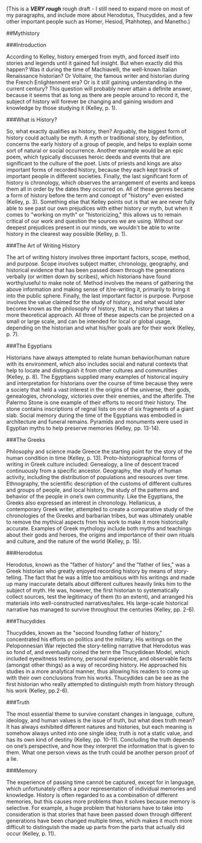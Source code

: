 (This is a ***VERY rough*** rough draft - I still need to expand more on most of my paragraphs, and include more about Herodotus, Thucydides, and a few other important people such as Homer, Hesiod, Ptahhotep, and Manetho.)

##Mythistory

###Introduction 

According to Kelley, history emerged from myth, and forced itself into stories and legends until it gained full insight. But when exactly did this happen? Was it during the time of Machiavelli, the well-known Italian Renaissance historian? Or Voltaire, the famous writer and historian during the French Enlightenment era? Or is it still gaining understanding in the current century? This question will probably never attain a definite answer, because it seems that as long as there are people around to record it, the subject of history will forever be changing and gaining wisdom and knowledge by those studying it (Kelley, p. 1).

###What is History?

So, what exactly qualifies as history, then? Arguably, the biggest form of history could actually be myth. A myth or traditional story, by definition, concerns the early history of a group of people, and helps to explain some sort of natural or social occurrence. Another example would be an epic poem, which typically discusses heroic deeds and events that are significant to the culture of the poet. Lists of priests and kings are also important forms of recorded history, because they each kept track of important people in different societies. Finally, the last significant form of history is chronology, which observes the arrangement of events and keeps them all in order by the dates they occurred on. All of these genres became a form of history before the term and concept of "history" even existed (Kelley, p. 3). Something else that Kelley points out is that we are never fully able to see past our own prejudices with either history or myth, but when it comes to "working on myth" or "historicizing," this allows us to remain critical of our work and question the sources we are using. Without our deepest prejudices present in our minds, we wouldn't be able to write history in the clearest way possible (Kelley, p. 1). 

###The Art of Writing History

The art of writing history involves three important factors, scope, method, and purpose. Scope involves subject matter, chronology, geography, and historical evidence that has been passed down through the generations verbally (or written down by scribes), which historians have found worthy/useful to make note of. Method involves the means of gathering the above information and making sense of it/re-writing it, primarily to bring it into the public sphere. Finally, the last important factor is purpose. Purpose involves the value claimed for the study of history, and what would later become known as the philosophy of history, that is, history that takes a more theoretical approach. All three of these aspects can be projected on a small or large scale, and can be intended for local or global usage, depending on the historian and what his/her goals are for their work (Kelley, p. 7).

###The Egyptians

Historians have always attempted to relate human behavior/human nature with its environment, which also includes social and natural contexts that help to locate and distinguish it from other cultures and communities (Kelley, p. 8). The Egyptians supplied many examples of historical inquiry and interpretation for historians over the course of time because they were a society that held a vast interest in the origins of the universe, their gods, genealogies, chronology, victories over their enemies, and the afterlife. The Palermo Stone is one example of their efforts to record their history. The stone contains inscriptions of regnal lists on one of six fragments of a giant slab. Social memory during the time of the Egyptians was embodied in architecture and funeral remains. Pyramids and monuments were used in Egyptian myths to help preserve memories (Kelley, pp. 13-14). 

###The Greeks

Philosophy and science made Greece the starting point for the story of the human condition in time (Kelley, p. 13). Proto-historiographical forms of writing in Greek culture included: Genealogy, a line of descent traced continuously from a specific ancestor. Geography, the study of human activity, including the distribution of populations and resources over time. Ethnography, the scientific description of the customs of different cultures and groups of people, and local history, the study of the patterns and behavior of the people in one’s own community. Like the Egyptians, the Greeks also expressed an interest in chronology. Hellanicus, a contemporary Greek writer, attempted to create a comparative study of the chronologies of the Greeks and barbarian tribes, but was ultimately unable to remove the mythical aspects from his work to make it more historically accurate. Examples of Greek mythology include both myths and teachings about their gods and heroes, the origins and importance of their own rituals and culture, and the nature of the world (Kelley, p. 15). 

###Herodotus

Herodotus, known as the "father of history" and the "father of lies," was a Greek historian who greatly enjoyed recording history by means of story-telling. The fact that he was a little too ambitious with his writings and made up many inaccurate details about different cultures heavily links him to the subject of myth. He was, however, the first historian to systematically collect sources, test the legitimacy of them (to an extent), and arranged his materials into well-constructed narratives/tales. His large-scale historical narrative has managed to survive throughout the centuries (Kelley, pp. 2-6). 

###Thucydides

Thucydides, known as the "second founding father of history," concentrated his efforts on politics and the military. His writings on the Peloponnesian War rejected the story-telling narrative that Herodotus was so fond of, and eventually coined the term the Thucydidean Model, which included eyewitness testimony, personal experience, and observable facts (amongst other things) as a way of recording history. He approached his studies in a more analytical manner, thus allowing his readers to come up with their own conclusions from his works. Thucydides can be see as the first historian who really attempted to distinguish myth from history through his work (Kelley, pp.2-6).  

###Truth

The most essential theme to survive constant changes in language, culture, ideology, and human values is the issue of truth, but what does truth mean? It has always exhibited different natures and histories, but each meaning is somehow always united into one single idea; truth is not a static value, and has its own kind of destiny (Kelley, pp. 10-11). Concluding the truth depends on one’s perspective, and how they interpret the information that is given to them. What one person views as the truth could be another person proof of a lie.  

###Memory

The experience of passing time cannot be captured, except for in language, which unfortunately offers a poor representation of individual memories and knowledge. History is often regarded to as a combination of different memories, but this causes more problems than it solves because memory is selective. For example, a huge problem that historians have to take into consideration is that stories that have been passed down through different generations have been changed multiple times, which makes it much more difficult to distinguish the made up parts from the parts that actually did occur (Kelley, p. 11).
